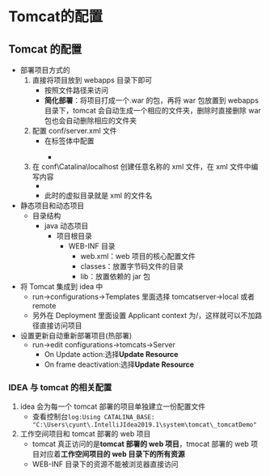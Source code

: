 # Tomcat的配置


## Tomcat 的配置

- 部署项目方式的
  1. 直接将项目放到 webapps 目录下即可
     - 按照文件路径来访问
     - **简化部署**：将项目打成一个.war 的包，再将 war 包放置到 webapps 目录下，tomcat 会自动生成一个相应的文件夹，删除时直接删除 war 包也会自动删除相应的文件夹
  2. 配置 conf/server.xml 文件
     - 在<Host>标签体中配置
       - <Context docBase="项目存放的路径" path="虚拟路径名称">
  3. 在 conf\Catalina\localhost 创建任意名称的 xml 文件，在 xml 文件中编写内容
     - <Context docBase="项目路径">
     - 此时的虚拟目录就是 xml 的文件名
- 静态项目和动态项目
  - 目录结构
    - java 动态项目
      - 项目根目录
        - WEB-INF 目录
          - web.xml：web 项目的核心配置文件
          - classes：放置字节码文件的目录
          - lib：放置依赖的 jar 包
- 将 Tomcat 集成到 idea 中
  - run->configurations->Templates 里面选择 tomcatserver->local 或者 remote
  - 另外在 Deployment 里面设置 Applicant context 为/，这样就可以不加路径直接访问项目
- 设置更新自动重新部署项目(热部署)
  - run->edit configurations->tomcats->Server
    - On Update action:选择**Update Resource**
    - On frame deactivation:选择**Update Resource**

### IDEA 与 tomcat 的相关配置

1. idea 会为每一个 tomcat 部署的项目单独建立一份配置文件
   - 查看控制台`log:Using CATALINA_BASE: "C:\Users\cyunt\.IntelliJIdea2019.1\system\tomcat\_tomcatDemo"`
2. 工作空间项目和 tomcat 部署的 web 项目
   - tomcat 真正访问的是**tomcat 部署的 web 项目**，tmocat 部署的 web 项目对应着**工作空间项目的 web 目录下的所有资源**
   - WEB-INF 目录下的资源不能被浏览器直接访问

